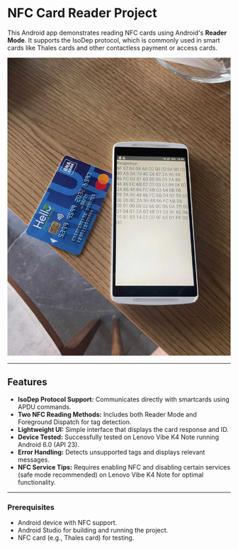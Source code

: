 # NFC Card Reader Project

This Android app demonstrates reading NFC cards using Android's **Reader Mode**. It supports the IsoDep protocol, which is commonly used in smart cards like Thales cards and other contactless payment or access cards.

![App Screenshot](images/scan.jpeg "NFC Scan in action")

---

## Features

- **IsoDep Protocol Support:** Communicates directly with smartcards using APDU commands.
- **Two NFC Reading Methods:** Includes both Reader Mode and Foreground Dispatch for tag detection.
- **Lightweight UI:** Simple interface that displays the card response and ID.
- **Device Tested:** Successfully tested on Lenovo Vibe K4 Note running Android 6.0 (API 23).
- **Error Handling:** Detects unsupported tags and displays relevant messages.
- **NFC Service Tips:** Requires enabling NFC and disabling certain services (safe mode recommended) on Lenovo Vibe K4 Note for optimal functionality.

---

### Prerequisites

- Android device with NFC support.
- Android Studio for building and running the project.
- NFC card (e.g., Thales card) for testing.

